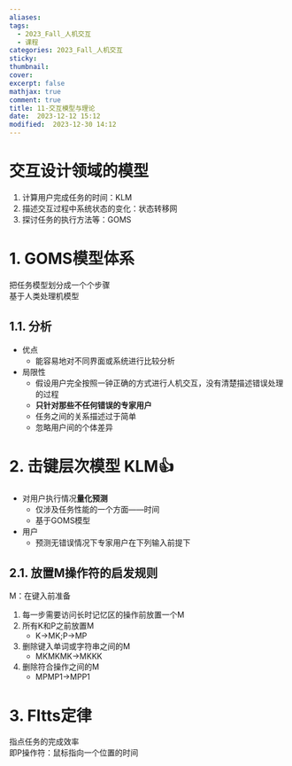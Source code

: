 ```yaml
---
aliases: 
tags:
  - 2023_Fall_人机交互
  - 课程
categories: 2023_Fall_人机交互
sticky: 
thumbnail: 
cover: 
excerpt: false
mathjax: true
comment: true
title: 11-交互模型与理论
date:  2023-12-12 15:12
modified:  2023-12-30 14:12
---
```

# 交互设计领域的模型

1. 计算用户完成任务的时间：KLM
2. 描述交互过程中系统状态的变化：状态转移网
3. 探讨任务的执行方法等：GOMS


# 1. GOMS模型体系

把任务模型划分成一个个步骤  
基于人类处理机模型

## 1.1. 分析

- 优点
	- 能容易地对不同界面或系统进行比较分析
- 局限性
	- 假设用户完全按照一钟正确的方式进行人机交互，没有清楚描述错误处理的过程
	- **只针对那些不任何错误的专家用户**
	- 任务之间的关系描述过于简单
	- 忽略用户间的个体差异

# 2. 击键层次模型 KLM👍

- 对用户执行情况**量化预测**
	- 仅涉及任务性能的一个方面——时间
	- 基于GOMS模型
- 用户
	- 预测无错误情况下专家用户在下列输入前提下

## 2.1. 放置M操作符的启发规则

M：在键入前准备

1. 每一步需要访问长时记忆区的操作前放置一个M
2. 所有K和P之前放置M
	- K->MK;P->MP
3. 删除键入单词或字符串之间的M
	- MKMKMK->MKKK
4. 删除符合操作之间的M
	- MPMP1->MPP1

# 3. FItts定律

指点任务的完成效率  
即P操作符：鼠标指向一个位置的时间